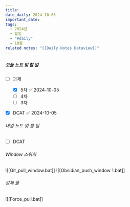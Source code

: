 ```yaml
---
title: 
date_daily: 2024-10-05
important_date: 
tags:
  - 2024년
  - 할일
  - "#daily"
  - 10월
related notes: "[[Daily Notes Dataview]]"
---
```

##### 오늘 노트 및 할 일 
- [ ]  과제
	- [x] 5차 ✅ 2024-10-05
	- [ ] 4차
	- [ ] 3차
- [x] DCAT ✅ 2024-10-05




###### 내일 노트 및 할 일
- [ ]  DCAT


######  Window 스위치
![[Git_pull_window.bat]]
![[Obsidian_push_window 1.bat]]



###### 강제 풀
![[Force_pull.bat]]